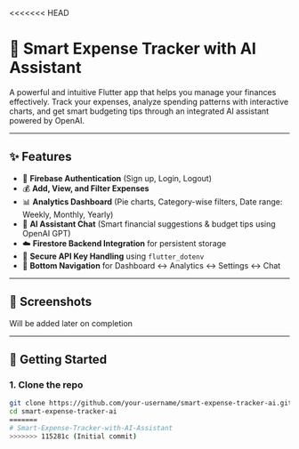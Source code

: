 <<<<<<< HEAD
# 💸 Smart Expense Tracker with AI Assistant

A powerful and intuitive Flutter app that helps you manage your finances effectively. Track your expenses, analyze spending patterns with interactive charts, and get smart budgeting tips through an integrated AI assistant powered by OpenAI.

---

## ✨ Features

- 🔐 **Firebase Authentication** (Sign up, Login, Logout)
- 💰 **Add, View, and Filter Expenses**
- 📊 **Analytics Dashboard** (Pie charts, Category-wise filters, Date range: Weekly, Monthly, Yearly)
- 💬 **AI Assistant Chat** (Smart financial suggestions & budget tips using OpenAI GPT)
- ☁️ **Firestore Backend Integration** for persistent storage
- 📁 **Secure API Key Handling** using `flutter_dotenv`
- 🧭 **Bottom Navigation** for Dashboard ↔ Analytics ↔ Settings ↔ Chat

---

## 📱 Screenshots
Will be added later on completion

---

## 🚀 Getting Started

### 1. Clone the repo

```bash
git clone https://github.com/your-username/smart-expense-tracker-ai.git
cd smart-expense-tracker-ai
=======
# Smart-Expense-Tracker-with-AI-Assistant
>>>>>>> 115281c (Initial commit)
